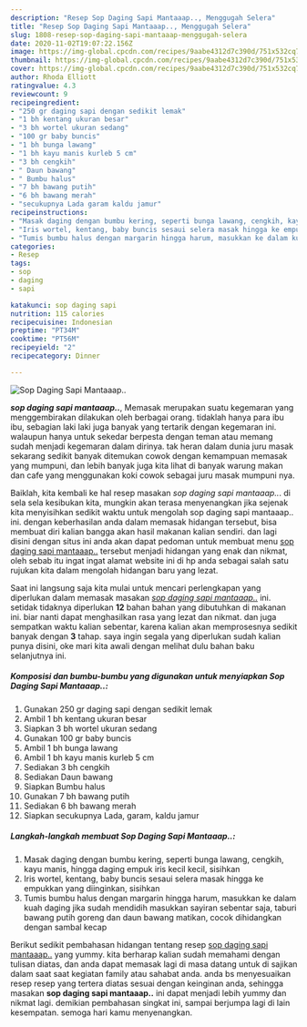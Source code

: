```yaml
---
description: "Resep Sop Daging Sapi Mantaaap.., Menggugah Selera"
title: "Resep Sop Daging Sapi Mantaaap.., Menggugah Selera"
slug: 1808-resep-sop-daging-sapi-mantaaap-menggugah-selera
date: 2020-11-02T19:07:22.156Z
image: https://img-global.cpcdn.com/recipes/9aabe4312d7c390d/751x532cq70/sop-daging-sapi-mantaaap-foto-resep-utama.jpg
thumbnail: https://img-global.cpcdn.com/recipes/9aabe4312d7c390d/751x532cq70/sop-daging-sapi-mantaaap-foto-resep-utama.jpg
cover: https://img-global.cpcdn.com/recipes/9aabe4312d7c390d/751x532cq70/sop-daging-sapi-mantaaap-foto-resep-utama.jpg
author: Rhoda Elliott
ratingvalue: 4.3
reviewcount: 9
recipeingredient:
- "250 gr daging sapi dengan sedikit lemak"
- "1 bh kentang ukuran besar"
- "3 bh wortel ukuran sedang"
- "100 gr baby buncis"
- "1 bh bunga lawang"
- "1 bh kayu manis kurleb 5 cm"
- "3 bh cengkih"
- " Daun bawang"
- " Bumbu halus"
- "7 bh bawang putih"
- "6 bh bawang merah"
- "secukupnya Lada garam kaldu jamur"
recipeinstructions:
- "Masak daging dengan bumbu kering, seperti bunga lawang, cengkih, kayu manis, hingga daging empuk iris kecil kecil, sisihkan"
- "Iris wortel, kentang, baby buncis sesaui selera masak hingga ke empukkan yang diinginkan, sisihkan"
- "Tumis bumbu halus dengan margarin hingga harum, masukkan ke dalam kuah daging jika sudah mendidih masukkan sayiran sebentar saja, taburi bawang putih goreng dan daun bawang matikan, cocok dihidangkan dengan sambal kecap"
categories:
- Resep
tags:
- sop
- daging
- sapi

katakunci: sop daging sapi 
nutrition: 115 calories
recipecuisine: Indonesian
preptime: "PT34M"
cooktime: "PT56M"
recipeyield: "2"
recipecategory: Dinner

---
```



![Sop Daging Sapi Mantaaap..](https://img-global.cpcdn.com/recipes/9aabe4312d7c390d/751x532cq70/sop-daging-sapi-mantaaap-foto-resep-utama.jpg)

<b><i>sop daging sapi mantaaap..</i></b>, Memasak merupakan suatu kegemaran yang menggembirakan dilakukan oleh berbagai orang. tidaklah hanya para ibu ibu, sebagian laki laki juga banyak yang tertarik dengan kegemaran ini. walaupun hanya untuk sekedar berpesta dengan teman atau memang sudah menjadi kegemaran dalam dirinya. tak heran dalam dunia juru masak sekarang sedikit banyak ditemukan cowok dengan kemampuan memasak yang mumpuni, dan lebih banyak juga kita lihat di banyak warung makan dan cafe yang menggunakan koki cowok sebagai juru masak mumpuni nya.

Baiklah, kita kembali ke hal resep masakan <i>sop daging sapi mantaaap..</i>. di sela sela kesibukan kita, mungkin akan terasa menyenangkan jika sejenak kita menyisihkan sedikit waktu untuk mengolah sop daging sapi mantaaap.. ini. dengan keberhasilan anda dalam memasak hidangan tersebut, bisa membuat diri kalian bangga akan hasil makanan kalian sendiri. dan lagi disini dengan situs ini anda akan dapat pedoman untuk membuat menu <u>sop daging sapi mantaaap..</u> tersebut menjadi hidangan yang enak dan nikmat, oleh sebab itu ingat ingat alamat website ini di hp anda sebagai salah satu rujukan kita dalam mengolah hidangan baru yang lezat.




Saat ini langsung saja kita mulai untuk mencari perlengkapan yang diperlukan dalam memasak masakan <u><i>sop daging sapi mantaaap..</i></u> ini. setidak tidaknya diperlukan <b>12</b> bahan bahan yang dibutuhkan di makanan ini. biar nanti dapat menghasilkan rasa yang lezat dan nikmat. dan juga sempatkan waktu kalian sebentar, karena kalian akan memprosesnya sedikit banyak dengan <b>3</b> tahap. saya ingin segala yang diperlukan sudah kalian punya disini, oke mari kita awali dengan melihat dulu bahan baku selanjutnya ini.

<!--inarticleads1-->

##### Komposisi dan bumbu-bumbu yang digunakan untuk menyiapkan Sop Daging Sapi Mantaaap..:

1. Gunakan 250 gr daging sapi dengan sedikit lemak
1. Ambil 1 bh kentang ukuran besar
1. Siapkan 3 bh wortel ukuran sedang
1. Gunakan 100 gr baby buncis
1. Ambil 1 bh bunga lawang
1. Ambil 1 bh kayu manis kurleb 5 cm
1. Sediakan 3 bh cengkih
1. Sediakan  Daun bawang
1. Siapkan  Bumbu halus
1. Gunakan 7 bh bawang putih
1. Sediakan 6 bh bawang merah
1. Siapkan secukupnya Lada, garam, kaldu jamur




<!--inarticleads2-->

##### Langkah-langkah membuat Sop Daging Sapi Mantaaap..:

1. Masak daging dengan bumbu kering, seperti bunga lawang, cengkih, kayu manis, hingga daging empuk iris kecil kecil, sisihkan
1. Iris wortel, kentang, baby buncis sesaui selera masak hingga ke empukkan yang diinginkan, sisihkan
1. Tumis bumbu halus dengan margarin hingga harum, masukkan ke dalam kuah daging jika sudah mendidih masukkan sayiran sebentar saja, taburi bawang putih goreng dan daun bawang matikan, cocok dihidangkan dengan sambal kecap




Berikut sedikit pembahasan hidangan tentang resep <u>sop daging sapi mantaaap..</u> yang yummy. kita berharap kalian sudah memahami dengan tulisan diatas, dan anda dapat memasak lagi di masa datang untuk di sajikan dalam saat saat kegiatan family atau sahabat anda. anda bs menyesuaikan resep resep yang tertera diatas sesuai dengan keinginan anda, sehingga masakan <b>sop daging sapi mantaaap..</b> ini dapat menjadi lebih yummy dan nikmat lagi. demikian pembahasan singkat ini, sampai berjumpa lagi di lain kesempatan. semoga hari kamu menyenangkan.
